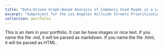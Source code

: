 ```yaml
---
title: "Data-Driven Graph-Based Analysis of Commonly Used Roads in a Large-Scale Transportation Network"
excerpt: "Subproject for the Los Angeles Hillside Streets Prioritization for Capital Improvements [Sensing and Robotics for Infrastructure (SRI) Lab, Department of Civil and Environmental Engineering]<br/><img src='/images/srilab_road_usage.png'>"
collection: portfolio
---
```


This is an item in your portfolio. It can be have images or nice text. If you name the file .md, it will be parsed as markdown. If you name the file .html, it will be parsed as HTML. 
